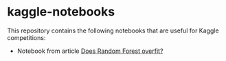 # kaggle-notebooks

This repository contains the following notebooks that are useful for Kaggle competitions:

- Notebook from article [Does Random Forest overfit?](https://mljar.com/blog/random-forest-overfitting/)
